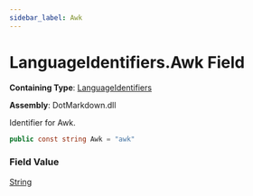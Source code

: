 ```yaml
---
sidebar_label: Awk
---
```


# LanguageIdentifiers\.Awk Field

**Containing Type**: [LanguageIdentifiers](../index.md)

**Assembly**: DotMarkdown\.dll

  
Identifier for Awk\.

```csharp
public const string Awk = "awk"
```

### Field Value

[String](https://docs.microsoft.com/en-us/dotnet/api/system.string)

